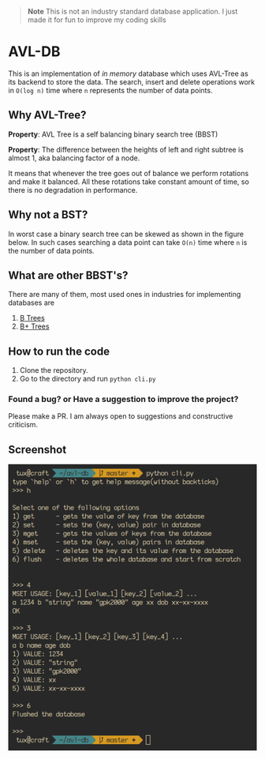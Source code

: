 > **Note** This is not an industry standard database application. I just made it for fun to improve my coding skills

# AVL-DB

This is an implementation of _in memory_ database which uses AVL-Tree as its backend to store the data. The search, insert and delete operations work in `O(log n)` time where `n` represents the number of data points.

## Why AVL-Tree?

**Property**: AVL Tree is a self balancing binary search tree (BBST)

**Property**: The difference between the heights of left and right subtree is almost 1, aka balancing factor of a node. 

It means that whenever the tree goes out of balance we perform rotations and make it balanced. All these rotations take constant amount of time, so there is no degradation in performance.

## Why not a BST?

In worst case a binary search tree can be skewed as shown in the figure below. In such cases searching a data point can take `O(n)` time where `n` is the number of data points.

## What are other BBST's?

There are many of them, most used ones in industries for implementing databases are

1. [B Trees](https://en.wikipedia.org/wiki/B-tree)
2. [B+ Trees](https://en.wikipedia.org/wiki/B%2B_tree)

## How to run the code

1. Clone the repository.
2. Go to the directory and run `python cli.py`

### Found a bug? or Have a suggestion to improve the project?

Please make a PR. I am always open to suggestions and constructive criticism.


## Screenshot

![](./_assets/ss.png)
